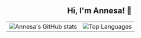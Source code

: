 <h2 align="center">Hi, I'm Annesa! 👋 </h2>


<table>
  <tr>
    <td>
      <img src="https://github-readme-stats.vercel.app/api?username=ByteMe-geek&count_private=true&show_icons=true&theme=radical&hide_rank=true&hide_title=true" alt="Annesa's GitHub stats" />
    </td>
    <td>
      <img src="https://github-readme-stats.vercel.app/api/top-langs/?username=ByteMe-geek&layout=compact&theme=radical" alt="Top Languages" />
    </td>
  </tr>
</table>

